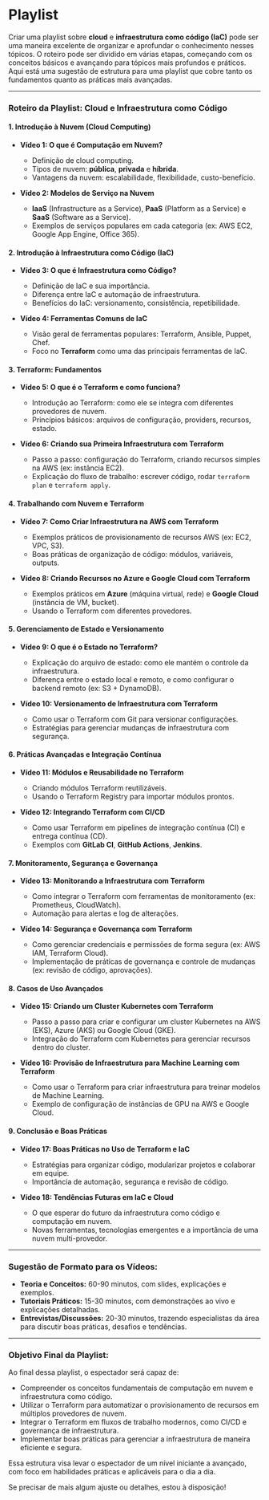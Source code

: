 # Playlist

Criar uma playlist sobre **cloud** e **infraestrutura como código (IaC)** pode ser uma maneira excelente de organizar e aprofundar o conhecimento nesses tópicos. O roteiro pode ser dividido em várias etapas, começando com os conceitos básicos e avançando para tópicos mais profundos e práticos. Aqui está uma sugestão de estrutura para uma playlist que cobre tanto os fundamentos quanto as práticas mais avançadas.

---

### **Roteiro da Playlist: Cloud e Infraestrutura como Código**

#### **1. Introdução à Nuvem (Cloud Computing)**
- **Vídeo 1: O que é Computação em Nuvem?**
  - Definição de cloud computing.
  - Tipos de nuvem: **pública**, **privada** e **híbrida**.
  - Vantagens da nuvem: escalabilidade, flexibilidade, custo-benefício.

- **Vídeo 2: Modelos de Serviço na Nuvem**
  - **IaaS** (Infrastructure as a Service), **PaaS** (Platform as a Service) e **SaaS** (Software as a Service).
  - Exemplos de serviços populares em cada categoria (ex: AWS EC2, Google App Engine, Office 365).

#### **2. Introdução à Infraestrutura como Código (IaC)**
- **Vídeo 3: O que é Infraestrutura como Código?**
  - Definição de IaC e sua importância.
  - Diferença entre IaC e automação de infraestrutura.
  - Benefícios do IaC: versionamento, consistência, repetibilidade.

- **Vídeo 4: Ferramentas Comuns de IaC**
  - Visão geral de ferramentas populares: Terraform, Ansible, Puppet, Chef.
  - Foco no **Terraform** como uma das principais ferramentas de IaC.

#### **3. Terraform: Fundamentos**
- **Vídeo 5: O que é o Terraform e como funciona?**
  - Introdução ao Terraform: como ele se integra com diferentes provedores de nuvem.
  - Princípios básicos: arquivos de configuração, providers, recursos, estado.

- **Vídeo 6: Criando sua Primeira Infraestrutura com Terraform**
  - Passo a passo: configuração do Terraform, criando recursos simples na AWS (ex: instância EC2).
  - Explicação do fluxo de trabalho: escrever código, rodar `terraform plan` e `terraform apply`.

#### **4. Trabalhando com Nuvem e Terraform**
- **Vídeo 7: Como Criar Infraestrutura na AWS com Terraform**
  - Exemplos práticos de provisionamento de recursos AWS (ex: EC2, VPC, S3).
  - Boas práticas de organização de código: módulos, variáveis, outputs.

- **Vídeo 8: Criando Recursos no Azure e Google Cloud com Terraform**
  - Exemplos práticos em **Azure** (máquina virtual, rede) e **Google Cloud** (instância de VM, bucket).
  - Usando o Terraform com diferentes provedores.

#### **5. Gerenciamento de Estado e Versionamento**
- **Vídeo 9: O que é o Estado no Terraform?**
  - Explicação do arquivo de estado: como ele mantém o controle da infraestrutura.
  - Diferença entre o estado local e remoto, e como configurar o backend remoto (ex: S3 + DynamoDB).

- **Vídeo 10: Versionamento de Infraestrutura com Terraform**
  - Como usar o Terraform com Git para versionar configurações.
  - Estratégias para gerenciar mudanças de infraestrutura com segurança.

#### **6. Práticas Avançadas e Integração Contínua**
- **Vídeo 11: Módulos e Reusabilidade no Terraform**
  - Criando módulos Terraform reutilizáveis.
  - Usando o Terraform Registry para importar módulos prontos.

- **Vídeo 12: Integrando Terraform com CI/CD**
  - Como usar Terraform em pipelines de integração contínua (CI) e entrega contínua (CD).
  - Exemplos com **GitLab CI**, **GitHub Actions**, **Jenkins**.

#### **7. Monitoramento, Segurança e Governança**
- **Vídeo 13: Monitorando a Infraestrutura com Terraform**
  - Como integrar o Terraform com ferramentas de monitoramento (ex: Prometheus, CloudWatch).
  - Automação para alertas e log de alterações.

- **Vídeo 14: Segurança e Governança com Terraform**
  - Como gerenciar credenciais e permissões de forma segura (ex: AWS IAM, Terraform Cloud).
  - Implementação de práticas de governança e controle de mudanças (ex: revisão de código, aprovações).

#### **8. Casos de Uso Avançados**
- **Vídeo 15: Criando um Cluster Kubernetes com Terraform**
  - Passo a passo para criar e configurar um cluster Kubernetes na AWS (EKS), Azure (AKS) ou Google Cloud (GKE).
  - Integração do Terraform com Kubernetes para gerenciar recursos dentro do cluster.

- **Vídeo 16: Provisão de Infraestrutura para Machine Learning com Terraform**
  - Como usar o Terraform para criar infraestrutura para treinar modelos de Machine Learning.
  - Exemplo de configuração de instâncias de GPU na AWS e Google Cloud.

#### **9. Conclusão e Boas Práticas**
- **Vídeo 17: Boas Práticas no Uso de Terraform e IaC**
  - Estratégias para organizar código, modularizar projetos e colaborar em equipe.
  - Importância de automação, segurança e revisão de código.

- **Vídeo 18: Tendências Futuras em IaC e Cloud**
  - O que esperar do futuro da infraestrutura como código e computação em nuvem.
  - Novas ferramentas, tecnologias emergentes e a importância de uma nuvem multi-provedor.

---

### **Sugestão de Formato para os Vídeos:**
- **Teoria e Conceitos:** 60-90 minutos, com slides, explicações e exemplos.
- **Tutoriais Práticos:** 15-30 minutos, com demonstrações ao vivo e explicações detalhadas.
- **Entrevistas/Discussões:** 20-30 minutos, trazendo especialistas da área para discutir boas práticas, desafios e tendências.

---

### **Objetivo Final da Playlist:**
Ao final dessa playlist, o espectador será capaz de:
- Compreender os conceitos fundamentais de computação em nuvem e infraestrutura como código.
- Utilizar o Terraform para automatizar o provisionamento de recursos em múltiplos provedores de nuvem.
- Integrar o Terraform em fluxos de trabalho modernos, como CI/CD e governança de infraestrutura.
- Implementar boas práticas para gerenciar a infraestrutura de maneira eficiente e segura.

Essa estrutura visa levar o espectador de um nível iniciante a avançado, com foco em habilidades práticas e aplicáveis para o dia a dia.

Se precisar de mais algum ajuste ou detalhes, estou à disposição!